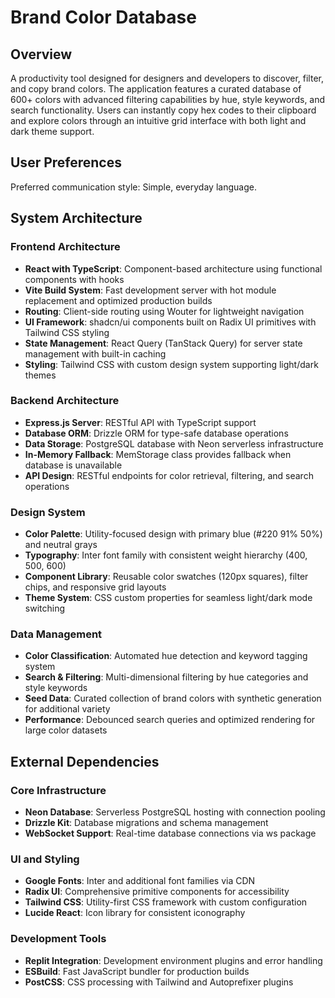 # Brand Color Database

## Overview

A productivity tool designed for designers and developers to discover, filter, and copy brand colors. The application features a curated database of 600+ colors with advanced filtering capabilities by hue, style keywords, and search functionality. Users can instantly copy hex codes to their clipboard and explore colors through an intuitive grid interface with both light and dark theme support.

## User Preferences

Preferred communication style: Simple, everyday language.

## System Architecture

### Frontend Architecture
- **React with TypeScript**: Component-based architecture using functional components with hooks
- **Vite Build System**: Fast development server with hot module replacement and optimized production builds
- **Routing**: Client-side routing using Wouter for lightweight navigation
- **UI Framework**: shadcn/ui components built on Radix UI primitives with Tailwind CSS styling
- **State Management**: React Query (TanStack Query) for server state management with built-in caching
- **Styling**: Tailwind CSS with custom design system supporting light/dark themes

### Backend Architecture
- **Express.js Server**: RESTful API with TypeScript support
- **Database ORM**: Drizzle ORM for type-safe database operations
- **Data Storage**: PostgreSQL database with Neon serverless infrastructure
- **In-Memory Fallback**: MemStorage class provides fallback when database is unavailable
- **API Design**: RESTful endpoints for color retrieval, filtering, and search operations

### Design System
- **Color Palette**: Utility-focused design with primary blue (#220 91% 50%) and neutral grays
- **Typography**: Inter font family with consistent weight hierarchy (400, 500, 600)
- **Component Library**: Reusable color swatches (120px squares), filter chips, and responsive grid layouts
- **Theme System**: CSS custom properties for seamless light/dark mode switching

### Data Management
- **Color Classification**: Automated hue detection and keyword tagging system
- **Search & Filtering**: Multi-dimensional filtering by hue categories and style keywords
- **Seed Data**: Curated collection of brand colors with synthetic generation for additional variety
- **Performance**: Debounced search queries and optimized rendering for large color datasets

## External Dependencies

### Core Infrastructure
- **Neon Database**: Serverless PostgreSQL hosting with connection pooling
- **Drizzle Kit**: Database migrations and schema management
- **WebSocket Support**: Real-time database connections via ws package

### UI and Styling
- **Google Fonts**: Inter and additional font families via CDN
- **Radix UI**: Comprehensive primitive components for accessibility
- **Tailwind CSS**: Utility-first CSS framework with custom configuration
- **Lucide React**: Icon library for consistent iconography

### Development Tools
- **Replit Integration**: Development environment plugins and error handling
- **ESBuild**: Fast JavaScript bundler for production builds
- **PostCSS**: CSS processing with Tailwind and Autoprefixer plugins
